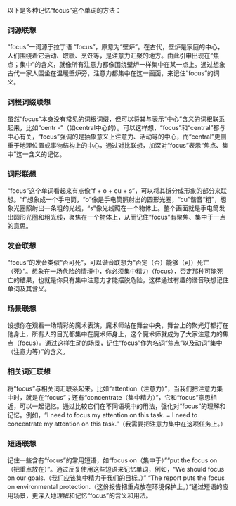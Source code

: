 以下是多种记忆“focus”这个单词的方法：

### 词源联想
“focus”一词源于拉丁语 “focus”，原意为“壁炉”。在古代，壁炉是家庭的中心，人们围绕着它活动、取暖、烹饪等，是注意力汇聚的地方。由此引申出现在“焦点；集中”的含义，就像所有注意力都像围绕壁炉一样集中在某一点上。通过想象古代一家人围坐在温暖壁炉旁，注意力都集中在这一画面，来记住“focus”的词义。

### 词根词缀联想
虽然“focus”本身没有常见的词根词缀，但可以将其与表示“中心”含义的词根联系起来，比如“centr -”（如central中心的）。可以这样想，“focus”和“central”都与中心有关，“focus”强调的是抽象意义上注意力、活动等的中心，而“central”更侧重于地理位置或事物结构上的中心，通过对比联想，加深对“focus”表示“焦点、集中”这一含义的记忆。

### 词形联想
“focus”这个单词看起来有点像“f + o + cu + s”，可以将其拆分成形象的部分来联想。“f”想象成一个手电筒，“o”像是手电筒照射出的圆形光圈，“cu”谐音“粗”，想象光圈照射出一条粗的光线，“s”像光线照在一个物体上。整个画面就是手电筒发出圆形光圈和粗光线，聚焦在一个物体上，从而记住“focus”有聚焦、集中于一点的意思。

### 发音联想
“focus”的发音类似“否可死”，可以谐音联想为“否定（否）能够（可）死亡（死）”。想象在一场危险的情境中，你必须集中精力（focus），否定那种可能死亡的结果，也就是你只有集中注意力才能摆脱危险，这样通过有趣的谐音联想记住单词及其含义。

### 场景联想
设想你在观看一场精彩的魔术表演，魔术师站在舞台中央，舞台上的聚光灯都打在他身上，所有人的目光都集中在魔术师身上，这个魔术师就成为了大家注意力的焦点（focus）。通过这样生动的场景，记住“focus”作为名词“焦点”以及动词“集中（注意力等）”的含义。

### 相关词汇联想
将“focus”与相关词汇联系起来。比如“attention（注意力）”，当我们把注意力集中时，就是在“focus”；还有“concentrate（集中精力）”，它和“focus”意思相近，可以一起记忆。通过比较它们在不同语境中的用法，强化对“focus”的理解和记忆。例如，“I need to focus my attention on this task. = I need to concentrate my attention on this task.”（我需要把注意力集中在这项任务上。）

### 短语联想
记住一些含有“focus”的常用短语，如“focus on（集中于）”“put the focus on（把重点放在）”。通过反复使用这些短语来记忆单词，例如，“We should focus on our goals.（我们应该集中精力于我们的目标。）” “The report puts the focus on environmental protection.（这份报告把重点放在环境保护上。）”通过短语的应用场景，更深入地理解和记忆“focus”的含义和用法。 